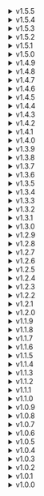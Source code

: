 <details>
  <summary>v1.5.5</summary>
Changed; Vipes, bonehat, both crocleather slouch's, both demoman hoods, and dustmask with colors. Added; 3 Dec15Patriot's, 2 Desert Marauders, dustmask blue, headphones red, Vipes pt2, and bonehat blue.
</details>

<details>
  <summary>v1.5.4</summary>
Changed; Vipes, Ben, PhantomHelm, both Blighted beaks, both robo engi's, both MTG goggles, hwn spy, medic goggles, dustmask, bio demo man, clone trooper, richard is back, pig, both fly's, orange, CHICKEN!!, Garfield, cranial, Brainiac, spyro, HwnScout, spectre goggles, and doge to all have invisible body parts. Also changed; Physics gun, Gravity gun, and ODM/Swords to proper arm mounts. Also Also changed; BrinkHood, Dueler, GenerousHat, BioDemoMan, BioSniperHat, BlightedBeak, and LeatherBlightedBeak to have red color instead of white/grey. Added; BrinkHoodB, DuelerB, BioSniperHatB, GenerousHatB, BioDemoMan, BlightedBeakB, and LeatherBlightedBeakB.
</details>

<details>
  <summary>v1.5.3</summary>
Added; 4 dog hats, Ivysaur hat, Squirtle hat, Yoshi hat, 2 king capes, 4 winter sniper hoods, 2 welding masks, 2 welding masks - up, 3 veteran Helms, 3 TTG Glasses, 2 Shako hats. Happier with jy screenshot setup, next update will be properly coloring some of the white hats, and most likely redoing all the mod pages screenshots.
</details>

<details>
  <summary>v1.5.2</summary>
Fixed layering issue with Fireflies and Weewrflies.
</details>

<details>
  <summary>v1.5.1</summary>
Added; Another train conductor hat, 2 Gang caps, 2 phantom masks, 2 private eyes, 12 TTG Max's, 2 stamper hats, a straw hat, 2 stunt helmets, spectre goggles, 3 Summer hats, 2 tooth hats, 2 treasure hats. now at 412 cosmetics...
</details>

<details>
  <summary>v1.5.0</summary>
Added; Dex, 2 Detective hats, 2 Charmer hats, 2 card hats, 2 ellis hats, 2 berets, bill hat, 3 MNC hats.
</details>

<details>
  <summary>v1.4.9</summary>
Added; 2 Croc Leather Slouches, 2 fishing hats, 2 flipped trillby's, 2 Hench Boys, 2 MTG Goggles, 2SMNC Sniper hats, 2 shogun Geishar Hairs, 2 Scout Whoopies, and a Snaggle Tooth hat.
</details>

<details>
  <summary>v1.4.8</summary>
Added; 2 samhats, 2 robosnipers, 4 robohelms, 2 roboengys, robo fedora, 2 eobodoggers, prospectorhat, 2 robocaps, 2 pilotprotectors, 2 prohats, newshat, paperhat, and mascothat.
</details>

<details>
  <summary>v1.4.7</summary>
Added; Dorumon, ZeedMillenniummon, and 2 Lucemon Shadowlords. All animated.
</details>

<details>
  <summary>v1.4.6</summary>
Added; MedicGatsby, MedicGlasses, MedicPipe, MedicGonzila, MedicHanka, 2 Medic helmets, 2 Medic MTG helmets, 2 Medic Tyroleans, 2 Medic Masks, Mighty Pirate, Milk hat, Mining hat.
</details>

<details>
  <summary>v1.4.5</summary>
Added; 2 Hachi hats, hwn scout, hwn sniper, hwn spy, icepack, 2 blighted beaks, 2 engineer eyes, Jag Shadow, 2 Japan hats, Jarate hat, jumpers jeep cap, msbsf spy, msbsf engineer, and 2 larkin robins. around 300 cosmetics btw...
</details>

<details>
  <summary>v1.4.4</summary>
Added; 2 fly heads, Generous hat, GhostlyGibus, Hero acadamy demo, 2 Hero acady scouts, 2 heavy rags, 2 hallmarks, 2 GRFS scout hats, 5 hard hats, and heavy officer.
</details>

<details>
  <summary>v1.4.3</summary>
Added; 2 Demomen hoods (will color them more later) and generous hat, same diff, will color later. Mainly updating to the new morehead version.
</details>

<details>
  <summary>v1.4.2</summary>
Added; 3d glasses, biovoxhood colours, corkhat, cranial, diguisedhat, inspector, medichelm, stethiscope, provision, and scout cap.
</details>

<details>
  <summary>v1.4.1</summary>
Readme fix oops.
</details>

<details>
  <summary>v1.4.0</summary>
Added; Buckaroos red and blue, Thirstblood red and blue, Tophat red and blue, Hat with no name, SashHat, Cowboy.
</details>

<details>
  <summary>v1.3.9</summary>
Added; Brain, ColouredLights, Dueler, Dustmask, 2 Fez's, 2 headphones, and a train conductor hat.
</details>

<details>
  <summary>v1.3.8</summary>
Optimized the backpacks, all 21 again, as well as brimstone elemental, odm swords, flamingo, and a bunch of other things..... smaller mod achieved.
</details>

<details>
  <summary>v1.3.7</summary>
Added; Rayquaza hat, moomoo hats x4, shogun, Sultan red and blue, Tricorne, DerbyHat, Brainiac, Desert Marauder.
</details>

<details>
  <summary>v1.3.6</summary>
Added; BrinkHood and BrutalHair (worked on them last night but forgot). Changed Sombrero, ScotchBonnet to add red and blue variants. Changed crown to have propper gems. Added 3 other Dreads varriants, 216 cosmetics now
</details>

<details>
  <summary>v1.3.5</summary>
Added; CaveHat, C_O_H, Dreads, BoneHat, Crown, Sombrero, ScotchBonnet (up/down). 208 cosmetics now
</details>

<details>
  <summary>v1.3.4</summary>
Fixed all the script or missing object errors, also once again redid the backpacks to give every strap a unique colour, cuz I needed to optimize them more anyways. :P
</details>

<details>
  <summary>v1.3.3</summary>
Added; BonkHelm B&R, BerlinersBucker R&Bl&Bk, BioDemoMan, BioSniperHat, BioVoxHood, Charizard hat, Pikachu hat, Nintendo hat, ChilledChaos hat. Also removed my sonic bakpacks, oops didn't see mr.white had some made already :P
</details>

<details>
  <summary>v1.3.2</summary>
Added; Lonestar hats red and blue plus beard, Batter red and blue, Beanie red and blue, and MedicCloud.
</details>

<details>
  <summary>v1.3.1</summary>
Added; CanadianBeanie, NeerDoWell, Doge, Sonic - Amy - Tails Backpacks.
</details>

<details>
  <summary>v1.3.0</summary>
Forgot to add BMO backpack. despite crediting the creator in the readme oops. Bmo Backpack added.
</details>

<details>
  <summary>v1.2.9</summary>
Added digivice_classic, Marcusdewrag, bairdgoggles, and cogarmour.
</details>

<details>
  <summary>v1.2.8</summary>
Added digivice, and moved ODMGear/Swords to the hip mount.
</details>

<details>
  <summary>v1.2.7</summary>
Added tip for dealing with large cosmetic lists to the readme. *also added shotgun but forgot to mention.
</details>

<details>
  <summary>v1.2.6</summary>
Added Mizutsune, and apeman.
</details>

<details>
  <summary>v1.2.5</summary>
Added Koromon, Tsunomon, Biyomon, Salamon, Upamon, and Gomamon animated cosmetics. 166 o.o
</details>

<details>
  <summary>v1.2.4</summary>
Added Agumon, Betamon, and Lalamon animated cosmetics.
</details>

<details>
  <summary>v1.2.3</summary>
Added Phantom Helm and Dragon Slayer for a friend. 157 woo.
</details>

<details>
  <summary>v1.2.2</summary>
Added Patamon(more in the works). 155 total cosmetics now.
</details>

<details>
  <summary>v1.2.1</summary>
Added Changed Bloxy Colas, and Monsters to hip mount. Added links to model sources in readme.
</details>

<details>
  <summary>v1.2.0</summary>
Added Backquills for Sonic, Silver, & Shadow. Also Added AOT ODM/Swords, And a banshee follower (WIP)
</details>

<details>
  <summary>v1.1.9</summary>
On my journey to learn animations I made a small AI generated lugia and rigged it, still trying to figure out possibilities of varriable options.... but atleast they fly.
</details>

<details>
  <summary>v1.1.8</summary>
Renamed the sonic hats to "RobloxName' to avoid making duplicates with other mods :P. Also added lights to the eyes of Yipes and Ben. Also changed BrimstoneElemental and Weewr to 'World' mounts, hopefully they look good, haven't got a way to really test them alone XD
</details>

<details>
  <summary>v1.1.7</summary>
Actually Added; Sonic, Metalsonic, Shadow, Knuckles, Tails, Silver, and Amy hats. oops
</details>

<details>
  <summary>v1.1.6</summary>
Added; Sonic, Metalsonic, Shadow, Knuckles, Tails, Silver, and Amy hats. shoutout to Eren Jaeger lol
</details>

<details>
  <summary>v1.1.5</summary>
Added; Tan wizard hat, Ben, and Vipes. Just messing around with some things while making something someone wanted :P.
</details>

<details>
  <summary>v1.1.4</summary>
updated Brimstone elemental, fatcat, genieous, gladiator, jed, pagoda, space marine, wildwest, grav and phys guns with proper lights now and emissions if they were missing them, more to come. Also added Fireflies and WeewrFlies cosmetics.
</details>

<details>
  <summary>v1.1.3</summary>
updated Amogus, and the kerf backpacks, plus the brimstone elemental, weewr, physics & Gravity guns to all have emissions(glow). Also Fixed the positioning of the megaman helmet and material for honkhonk2(less shiny/smooth). plus on top of that added bassic particles to weewr and brimstone elemental. Thanks to Mr.White and his mod morehead+ for letting me know whats more available in unity and the morehead mod.
</details>

<details>
  <summary>v1.1.2</summary>
updated dependancy, and fixed changelog, oops. Also rearanged some of the screenshots in the readme.
</details>

<details>
  <summary>v1.1.1</summary>
Debloated all the backpacks (removed the almost invisible tiny penguin inside each backpack, lol). Laughably made the whole mod smaller.
</details>

<details>
  <summary>v1.1.0</summary>
Added; 65 more hats.... lol... now with 133 cosmetics, I may stop until something really strikes the fancy.
</details>

<details>
  <summary>v1.0.9</summary>
Added; Ted Hat, Yoda Head, Spyro head, Garfield head, Megaman Helm, And Clone helmet. 68..
</details>

<details>
  <summary>v1.0.8</summary>
Added; Seal Plush Backpack, Kerfur Plushy Backpacks, Meowsic Synth, Physics & Gravity guns, and skull hat. 62 cosmetics and counting.
</details>

<details>
  <summary>v1.0.7</summary>
Added; Roblox Bloxy-Cola, Monster energy drink, Monolith Badge, Brimstone Elemental, Wizard Hats, Weewr, and Dipper Hat. Now there are 54 cosmetics... should I stop? lol
</details>

<details>
  <summary>v1.0.6</summary>
Added; foxy backpack and murder drones backpack, and some new screenshots to the page.
</details>

<details>
  <summary>v1.0.5</summary>
Added; Bigfloppa, Bingus, BombBackpack, DinkleBackpack, Gwacat, and Orange.
</details>

<details>
  <summary>v1.0.4</summary>
readme fixed.. something about pictures too... Should have just read up on markdown first rather than bruteforce it. oh well
</details>

<details>
  <summary>v1.0.3</summary>
readme fixed... for real this time, with pictures hopefully to.
</details>

<details>
  <summary>v1.0.2</summary>
readme fixed... again... Backpacks fixed, and added fruitloop backpack, and can now focus on adding more cosmetics.
</details>

<details>
  <summary>v1.0.1</summary>
readme+changelog fixed. Working on fixing the backpacks, and adding more cosmetics.
</details>

<details>
  <summary>v1.0.0</summary>
Mod uploaded
</details>